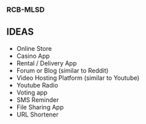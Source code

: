 ### RCB-MLSD ###

## IDEAS ##
* Online Store
* Casino App
* Rental / Delivery App
* Forum or Blog (similar to Reddit)
* Video Hosting Platform (similar to Youtube)
* Youtube Radio
* Voting app
* SMS Reminder
* File Sharing App
* URL Shortener
